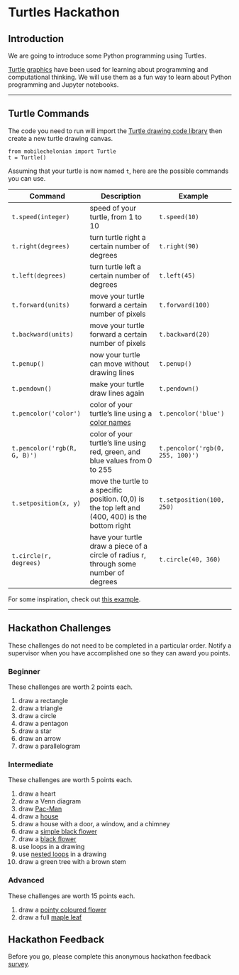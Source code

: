 # Turtles Hackathon

## Introduction

We are going to introduce some Python programming using Turtles.

[Turtle graphics](https://en.wikipedia.org/wiki/Turtle_graphics) have been used for learning about programming and computational thinking. We will use them as a fun way to learn about Python programming and Jupyter notebooks.

---

## Turtle Commands

The code you need to run will import the [Turtle drawing code library](https://github.com/takluyver/mobilechelonian) then create a new turtle drawing canvas.

```
from mobilechelonian import Turtle
t = Turtle()
```

Assuming that your turtle is now named `t`, here are the possible commands you can use.

|Command|Description|Example|
|-|-|-|
|`t.speed(integer)`|speed of your turtle, from 1 to 10|`t.speed(10)`|
|`t.right(degrees)`|turn turtle right a certain number of degrees|`t.right(90)`|
|`t.left(degrees)`|turn turtle left a certain number of degrees|`t.left(45)`|
|`t.forward(units)`|move your turtle forward a certain number of pixels|`t.forward(100)`|
|`t.backward(units)`|move your turtle forward a certain number of pixels|`t.backward(20)`|
|`t.penup()`|now your turtle can move without drawing lines|`t.penup()`|
|`t.pendown()`|make your turtle draw lines again|`t.pendown()`|
|`t.pencolor('color')`|color of your turtle’s line using a [color names](https://www.w3schools.com/colors/colors_names.asp)|`t.pencolor('blue')`|
|`t.pencolor('rgb(R, G, B)')`|color of your turtle’s line using red, green, and blue values from 0 to 255|`t.pencolor('rgb(0, 255, 100)')`|
|`t.setposition(x, y)`|move the turtle to a specific position. (0,0) is the top left and (400, 400) is the bottom right|`t.setposition(100, 250)`|
|`t.circle(r, degrees)`|have your turtle draw a piece of a circle of radius r, through some number of degrees|`t.circle(40, 360)`|

For some inspiration, check out [this example](https://github.com/callysto/TMTeachingTurtles/blob/jupyter-turtles-art-contest/turtles-cool-art-demo.ipynb).

---

## Hackathon Challenges

These challenges do not need to be completed in a particular order. Notify a supervisor when you have accomplished one so they can award you points.

### Beginner

These challenges are worth 2 points each.

1. draw a rectangle
1. draw a triangle
1. draw a circle
1. draw a pentagon
1. draw a star
1. draw an arrow
1. draw a parallelogram

### Intermediate

These challenges are worth 5 points each.

1. draw a heart
1. draw a Venn diagram
1. draw [Pac-Man](https://en.wikipedia.org/wiki/Pac-Man)
1. draw a [house](https://raw.githubusercontent.com/callysto/hackathon/master/HackathonNotebooks/Turtles/images/turtle-house.png)
1. draw a house with a door, a window, and a chimney
1. draw a [simple black flower](https://raw.githubusercontent.com/callysto/hackathon/master/HackathonNotebooks/Turtles/images/turtle-simple-black-flower.png)
1. draw a [black flower](https://github.com/callysto/hackathon/blob/master/HackathonNotebooks/Turtles/images/turtle-black-flower.png)
1. use loops in a drawing
1. use [nested loops](https://www.w3schools.com/python/gloss_python_for_nested.asp) in a drawing
1. draw a green tree with a brown stem

### Advanced

These challenges are worth 15 points each.

1. draw a [pointy coloured flower](https://raw.githubusercontent.com/callysto/hackathon/master/HackathonNotebooks/Turtles/images/turtle-pointy-flower.png)
1. draw a full [maple leaf](https://github.com/callysto/TMTeachingTurtles/blob/jupyter-turtles-art-contest/turtles-cool-art-demo.ipynb)

## Hackathon Feedback

Before you go, please complete this anonymous hackathon feedback [survey](https://docs.google.com/forms/d/e/1FAIpQLSd0Ih8x_dHS1FDfw4WYwcZAirwagfkbqoB9_WO1XoV5WqAi3Q/viewform?usp=pp_url&entry.1760849759=2028-12-31&entry.975699384=Turtles,+AB).
